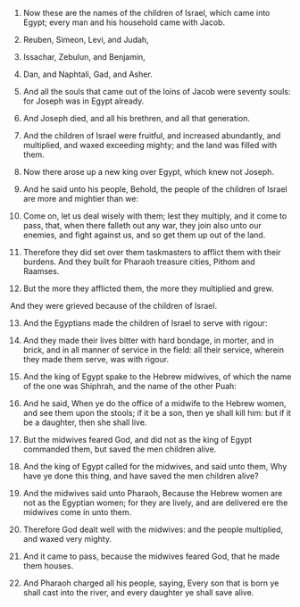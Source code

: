 1. Now these are the names of the children of Israel, which came
into Egypt; every man and his household came with Jacob.

2. Reuben, Simeon, Levi, and Judah,

3. Issachar, Zebulun, and
Benjamin,

4. Dan, and Naphtali, Gad, and Asher.

5. And all the souls that came out of the loins of Jacob were seventy
souls: for Joseph was in Egypt already.

6. And Joseph died, and all his brethren, and all that generation.

7. And the children of Israel were fruitful, and increased
abundantly, and multiplied, and waxed exceeding mighty; and the land
was filled with them.

8. Now there arose up a new king over Egypt, which knew not Joseph.

9. And he said unto his people, Behold, the people of the children of
Israel are more and mightier than we:

10. Come on, let us deal wisely
with them; lest they multiply, and it come to pass, that, when there
falleth out any war, they join also unto our enemies, and fight
against us, and so get them up out of the land.

11. Therefore they did set over them taskmasters to afflict them with
their burdens. And they built for Pharaoh treasure cities, Pithom and
Raamses.

12. But the more they afflicted them, the more they multiplied and
grew.

And they were grieved because of the children of Israel.

13. And the Egyptians made the children of Israel to serve with
rigour:

14. And they made their lives bitter with hard bondage, in
morter, and in brick, and in all manner of service in the field: all
their service, wherein they made them serve, was with rigour.

15. And the king of Egypt spake to the Hebrew midwives, of which the
name of the one was Shiphrah, and the name of the other Puah:

16. And
he said, When ye do the office of a midwife to the Hebrew women, and
see them upon the stools; if it be a son, then ye shall kill him: but
if it be a daughter, then she shall live.

17. But the midwives feared God, and did not as the king of Egypt
commanded them, but saved the men children alive.

18. And the king of Egypt called for the midwives, and said unto
them, Why have ye done this thing, and have saved the men children
alive?

19. And the midwives said unto Pharaoh, Because the Hebrew
women are not as the Egyptian women; for they are lively, and are
delivered ere the midwives come in unto them.

20. Therefore God dealt well with the midwives: and the people
multiplied, and waxed very mighty.

21. And it came to pass, because the midwives feared God, that he
made them houses.

22. And Pharaoh charged all his people, saying, Every son that is
born ye shall cast into the river, and every daughter ye shall save
alive.